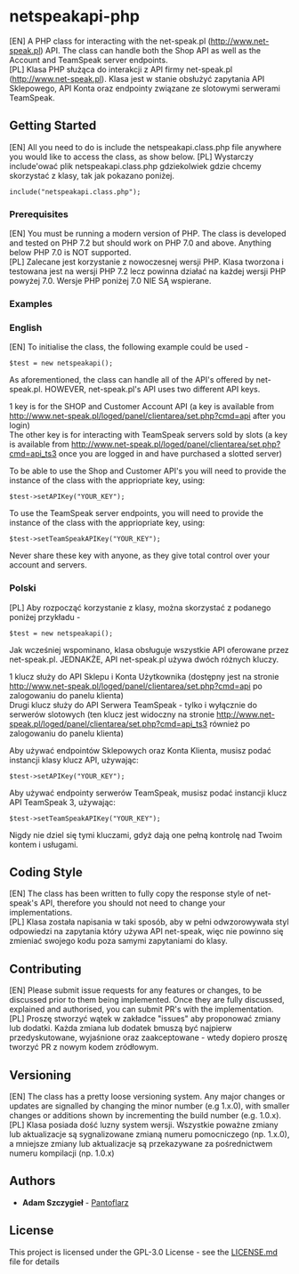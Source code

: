 # netspeakapi-php

[EN] A PHP class for interacting with the net-speak.pl (http://www.net-speak.pl) API. The class can handle both the Shop API as well as the Account and TeamSpeak server endpoints.<br/>
[PL] Klasa PHP służąca do interakcji z API firmy net-speak.pl (http://www.net-speak.pl). Klasa jest w stanie obsłużyć zapytania API Sklepowego, API Konta oraz endpointy związane ze slotowymi serwerami TeamSpeak.

## Getting Started

[EN] All you need to do is include the netspeakapi.class.php file anywhere you would like to access the class, as show below.
[PL] Wystarczy include'ować plik netspeakapi.class.php gdziekolwiek gdzie chcemy skorzystać z klasy, tak jak pokazano poniżej.

```
include("netspeakapi.class.php");
```

### Prerequisites

[EN] You must be running a modern version of PHP. The class is developed and tested on PHP 7.2 but should work on PHP 7.0 and above. Anything below PHP 7.0 is NOT supported.<br/>
[PL] Zalecane jest korzystanie z nowoczesnej wersji PHP. Klasa tworzona i testowana jest na wersji PHP 7.2 lecz powinna działać na każdej wersji PHP powyżej 7.0. Wersje PHP poniżej 7.0 NIE SĄ wspierane.

### Examples
### English

[EN] To initialise the class, the following example could be used -

```
$test = new netspeakapi();
```

As aforementioned, the class can handle all of the API's offered by net-speak.pl. HOWEVER, net-speak.pl's API uses two different API keys.<br/>

1 key is for the SHOP and Customer Account API (a key is available from http://www.net-speak.pl/loged/panel/clientarea/set.php?cmd=api after you login)<br/>
The other key is for interacting with TeamSpeak servers sold by slots (a key is available from http://www.net-speak.pl/loged/panel/clientarea/set.php?cmd=api_ts3 once you are logged in and have purchased a slotted server)<br/>

To be able to use the Shop and Customer API's you will need to provide the instance of the class with the appriopriate key, using:

```
$test->setAPIKey("YOUR_KEY");
```

To use the TeamSpeak server endpoints, you will need to provide the instance of the class with the appriopriate key, using:

```
$test->setTeamSpeakAPIKey("YOUR_KEY");
```

Never share these key with anyone, as they give total control over your account and servers.

### Polski

[PL] Aby rozpocząć korzystanie z klasy, można skorzystać z podanego poniżej przykładu -

```
$test = new netspeakapi();
```

Jak wcześniej wspominano, klasa obsługuje wszystkie API oferowane przez net-speak.pl. JEDNAKŻE, API net-speak.pl używa dwóch różnych kluczy.<br/>

1 klucz służy do API Sklepu i Konta Użytkownika (dostępny jest na stronie http://www.net-speak.pl/loged/panel/clientarea/set.php?cmd=api po zalogowaniu do panelu klienta)<br/>
Drugi klucz służy do API Serwera TeamSpeak - tylko i wyłącznie do serwerów slotowych (ten klucz jest widoczny na stronie http://www.net-speak.pl/loged/panel/clientarea/set.php?cmd=api_ts3 również po zalogowaniu do panelu klienta)<br/>

Aby używać endpointów Sklepowych oraz Konta Klienta, musisz podać instancji klasy klucz API, używając:

```
$test->setAPIKey("YOUR_KEY");
```

Aby używać endpointy serwerów TeamSpeak, musisz podać instancji klucz API TeamSpeak 3, używając:

```
$test->setTeamSpeakAPIKey("YOUR_KEY");
```

Nigdy nie dziel się tymi kluczami, gdyż dają one pełną kontrolę nad Twoim kontem i usługami.

## Coding Style

[EN] The class has been written to fully copy the response style of net-speak's API, therefore you should not need to change your implementations.<br/>
[PL] Klasa została napisania w taki sposób, aby w pełni odwzorowywała styl odpowiedzi na zapytania który używa API net-speak, więc nie powinno się zmieniać swojego kodu poza samymi zapytaniami do klasy.

## Contributing

[EN] Please submit issue requests for any features or changes, to be discussed prior to them being implemented. Once they are fully discussed, explained and authorised, you can submit PR's with the implementation.<br/>
[PL] Proszę stworzyć wątek w zakładce "issues" aby proponować zmiany lub dodatki. Każda zmiana lub dodatek bmuszą być najpierw przedyskutowane, wyjaśnione oraz zaakceptowane - wtedy dopiero proszę tworzyć PR z nowym kodem zródłowym.

## Versioning

[EN] The class has a pretty loose versioning system. Any major changes or updates are signalled by changing the minor number (e.g 1.x.0), with smaller changes or additions shown by incrementing the build number (e.g. 1.0.x).<br/>
[PL] Klasa posiada dość luzny system wersji. Wszystkie poważne zmiany lub aktualizacje są sygnalizowane zmianą numeru pomocniczego (np. 1.x.0), a mniejsze zmiany lub aktualizacje są przekazywane za pośrednictwem numeru kompilacji (np. 1.0.x)

## Authors

* **Adam Szczygieł** - [Pantoflarz](https://github.com/Pantoflarz)


## License

This project is licensed under the GPL-3.0 License - see the [LICENSE.md](LICENSE.md) file for details
